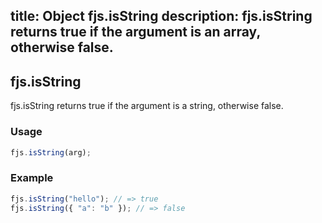 title: Object fjs.isString
description: fjs.isString returns true if the argument is an array, otherwise false.
---

## fjs.isString

fjs.isString returns true if the argument is a string, otherwise false.

### Usage

```js
fjs.isString(arg);
```

### Example

```js
fjs.isString("hello"); // => true
fjs.isString({ "a": "b" }); // => false
```
